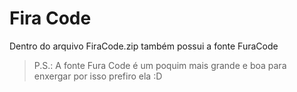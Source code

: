 # Fira Code

Dentro do arquivo FiraCode.zip também possui a fonte FuraCode

> P.S.: A fonte Fura Code é um poquim mais grande e boa para enxergar por isso prefiro ela :D
